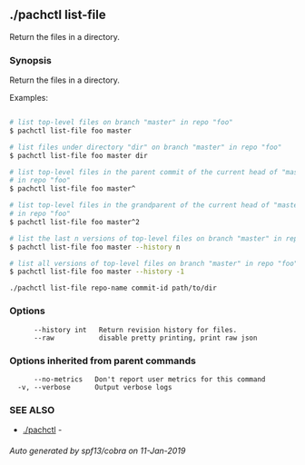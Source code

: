 ## ./pachctl list-file

Return the files in a directory.

### Synopsis


Return the files in a directory.

Examples:

```sh

# list top-level files on branch "master" in repo "foo"
$ pachctl list-file foo master

# list files under directory "dir" on branch "master" in repo "foo"
$ pachctl list-file foo master dir

# list top-level files in the parent commit of the current head of "master"
# in repo "foo"
$ pachctl list-file foo master^

# list top-level files in the grandparent of the current head of "master"
# in repo "foo"
$ pachctl list-file foo master^2

# list the last n versions of top-level files on branch "master" in repo "foo"
$ pachctl list-file foo master --history n

# list all versions of top-level files on branch "master" in repo "foo"
$ pachctl list-file foo master --history -1

```

```
./pachctl list-file repo-name commit-id path/to/dir
```

### Options

```
      --history int   Return revision history for files.
      --raw           disable pretty printing, print raw json
```

### Options inherited from parent commands

```
      --no-metrics   Don't report user metrics for this command
  -v, --verbose      Output verbose logs
```

### SEE ALSO
* [./pachctl](./pachctl.html)	 - 

###### Auto generated by spf13/cobra on 11-Jan-2019
